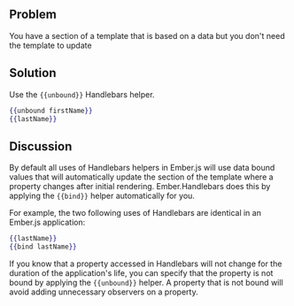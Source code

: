 ## Problem
You have a section of a template that is based on a data but you don't need the template to update

## Solution
Use the `{{unbound}}` Handlebars helper.

```handlebars
{{unbound firstName}}
{{lastName}}
```

## Discussion
By default all uses of Handlebars helpers in Ember.js will use data bound values that will automatically update
the section of the template where a property changes after initial rendering.  Ember.Handlebars does this by
applying the `{{bind}}` helper automatically for you.

For example, the two following uses of Handlebars are identical in an Ember.js application:

```handlebars
{{lastName}}
{{bind lastName}}
```

If you know that a property accessed in Handlebars will not change for the duration of the application's
life, you can specify that the property is not bound by applying the `{{unbound}}` helper. A property
that is not bound will avoid adding unnecessary observers on a property.


<!---### Example

<a class="jsbin-embed" href="http://jsbin.com/sazomoceza/15/edit?output">JS Bin</a>-->
